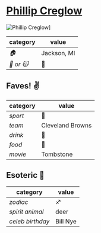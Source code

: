 # [Phillip Creglow](https://github.com/pcreglow)

![Phillip Creglow](https://avatars0.githubusercontent.com/u/11493983?v=3&s=460)]

| category | value |
|-----------|-------|
| _:house:_ | Jackson, MI |
| _:dog: or :cat:_ | :dog: |

## Faves! :v:

| category | value |
|----------|--------|
| _sport_  | :football: |
| _team_   | Cleveland Browns |
| _drink_  | :beer: |
| _food_   | :taco: |
| _movie_  | Tombstone |

## Esoteric :crystal_ball:

| category | value |
|----------|-------|
| _zodiac_ | :sagittarius: |
| _spirit animal_ | deer |
| _celeb birthday_ | Bill Nye |
